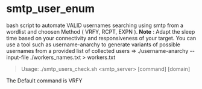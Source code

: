 # smtp_user_enum
bash script to automate VALID usernames searching using smtp from a wordlist and choosen Method ( VRFY, RCPT, EXPN ). 
**Note** : 
  Adapt the sleep time based on your connectivity and responsiveness of your target.
  You can use a tool such as username-anarchy to generate variants of possible usernames from a provided list of collected users => ./username-anarchy  --input-file ./workers_names.txt > workers.txt



> Usage: ./smtp_users_check.sh <smtp_server> <port> <wordlist> [command] [domain]

The Default command is VRFY

